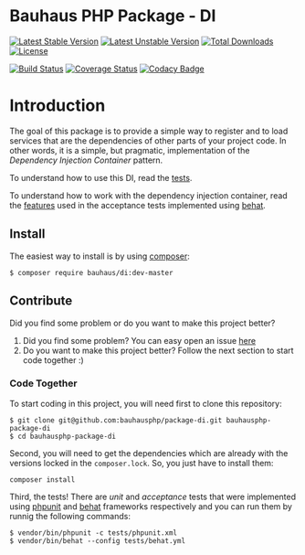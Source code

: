 # Bauhaus PHP Package - DI

[![Latest Stable Version](https://poser.pugx.org/bauhaus/di/v/stable?format=flat-square)](https://packagist.org/packages/bauhaus/di)
[![Latest Unstable Version](https://poser.pugx.org/bauhaus/di/v/unstable?format=flat-square)](https://packagist.org/packages/bauhaus/di)
[![Total Downloads](https://poser.pugx.org/bauhaus/di/downloads?format=flat-square)](https://packagist.org/packages/bauhaus/di)
[![License](https://poser.pugx.org/bauhaus/di/license?format=flat-square)](LICENSE)

[![Build Status](https://img.shields.io/travis/bauhausphp/package-di/master.svg?style=flat-square)](https://travis-ci.org/bauhausphp/package-di)
[![Coverage Status](https://img.shields.io/coveralls/bauhausphp/package-di/master.svg?style=flat-square)](https://coveralls.io/github/bauhausphp/package-di?branch=master)
[![Codacy Badge](https://img.shields.io/codacy/e9884ae8a00f46f3bea9cdb565104569.svg?style=flat-square)](https://www.codacy.com/app/fefas/bauhausphp-package-di)

# Introduction

The goal of this package is to provide a simple way to register and to load
services that are the dependencies of other parts of your project code. In other
words, it is a simple, but pragmatic, implementation of the *Dependency
Injection Container* pattern.

To understand how to use this DI, read the
[tests](https://github.com/bauhausphp/package-di/blob/master/tests/acceptance/features/dependency_injection.feature).

To understand how to work with the dependency injection container, read the
[features](https://github.com/bauhausphp/package-di/blob/master/tests/acceptance/features/)
used in the acceptance tests implemented using
[behat](http://docs.behat.org/en/v3.0/).

## Install

The easiest way to install is by using [composer](https://getcomposer.org/):

```
$ composer require bauhaus/di:dev-master
```

## Contribute

Did you find some problem or do you want to make this project better?

1. Did you find some problem? You can easy open an issue
   [here](https://github.com/bauhausphp/package-di/issues)
2. Do you want to make this project better? Follow the next section to start
   code together :)

### Code Together

To start coding in this project, you will need first to clone this repository:

```
$ git clone git@github.com:bauhausphp/package-di.git bauhausphp-package-di
$ cd bauhausphp-package-di
```

Second, you will need to get the dependencies which are already with the
versions locked in the `composer.lock`. So, you just have to install them:

```
composer install
```

Third, the tests! There are *unit* and *acceptance* tests that were implemented
using [phpunit](https://phpunit.de/) and [behat](http://docs.behat.org/en/v3.0/)
frameworks respectively and you can run them by runnig the following commands:

```
$ vendor/bin/phpunit -c tests/phpunit.xml
$ vendor/bin/behat --config tests/behat.yml
```
